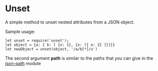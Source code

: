 # Unset

A simple method to unset nested attributes from a JSON object.

Sample usage:

```
let unset = require('unset');
let object = {a: { b: [ {x: 1}, {x: [{ e: 2} ]}]}}
let newObject = unset(object, '/a/b[*]/x')
```

The second argument **path** is similar to the paths that
you can give in the [json-path](https://www.npmjs.com/package/json-path)
module